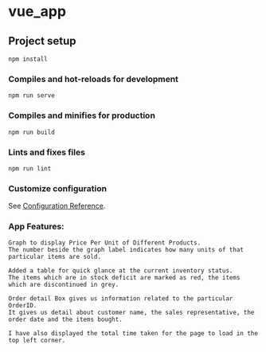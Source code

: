 # vue_app

## Project setup
```
npm install
```

### Compiles and hot-reloads for development
```
npm run serve
```

### Compiles and minifies for production
```
npm run build
```

### Lints and fixes files
```
npm run lint
```

### Customize configuration
See [Configuration Reference](https://cli.vuejs.org/config/).

### App Features:
```
Graph to display Price Per Unit of Different Products.
The number beside the graph label indicates how many units of that particular items are sold.

Added a table for quick glance at the current inventory status.
The items which are in stock deficit are marked as red, the items which are discontinued in grey.

Order detail Box gives us information related to the particular OrderID.
It gives us detail about customer name, the sales representative, the order date and the items bought.

I have also displayed the total time taken for the page to load in the top left corner.
```
